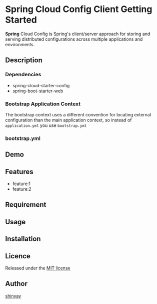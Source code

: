 # Spring Cloud Config Client Getting Started

**Spring** Cloud Config is Spring's client/server approach for storing and serving distributed configurations across multiple applications and environments.

## Description
### Dependencies
- spring-cloud-starter-config
- spring-boot-starter-web

### Bootstrap Application Context
The bootstrap context uses a different convention for locating external configuration than the main application context, so instead of `application.yml` you use `bootstrap.yml`

### bootstrap.yml

## Demo

## Features

- feature:1
- feature:2

## Requirement

## Usage

## Installation

## Licence

Released under the [MIT license](https://gist.githubusercontent.com/shinyay/56e54ee4c0e22db8211e05e70a63247e/raw/34c6fdd50d54aa8e23560c296424aeb61599aa71/LICENSE)

## Author

[shinyay](https://github.com/shinyay)
